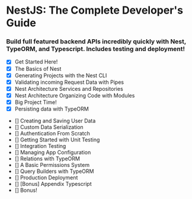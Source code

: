 # NestJS: The Complete Developer's Guide

### Build full featured backend APIs incredibly quickly with Nest, TypeORM, and Typescript. Includes testing and deployment!

- [x] Get Started Here!
- [x] The Basics of Nest
- [x] Generating Projects with the Nest CLI
- [x] Validating incoming Request Data with Pipes
- [x] Nest Architecture Services and Repositories
- [x] Nest Architecture Organizing Code with Modules
- [x] Big Project Time!
- [x] Persisting data with TypeORM
- [] Creating and Saving User Data
- [] Custom Data Serialization
- [] Authentication From Scratch
- [] Getting Started with Unit Testing
- [] Integration Testing
- [] Managing App Configuration
- [] Relations with TypeORM
- [] A Basic Permissions System
- [] Query Builders with TypeORM
- [] Production Deployment
- [] [Bonus] Appendix Typescript
- [] Bonus!